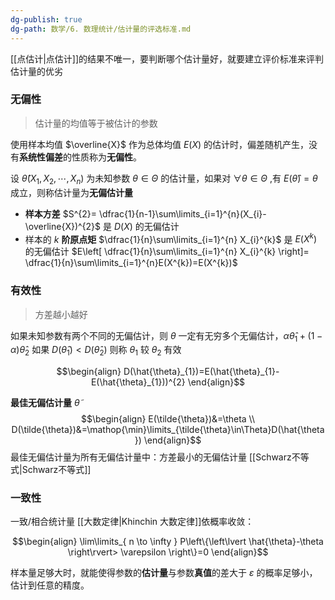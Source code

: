 ```yaml
---
dg-publish: true
dg-path: 数学/6. 数理统计/估计量的评选标准.md
---
```


[[点估计\|点估计]]的结果不唯一，要判断哪个估计量好，就要建立评价标准来评判估计量的优劣
### 无偏性
>估计量的均值等于被估计的参数

使用样本均值 $\overline{X}$ 作为总体均值 $E(X)$ 的估计时，偏差随机产生，没有**系统性偏差**的性质称为**无偏性**。

设 $\hat{\theta}(X_{1},X_{2},\cdots,X_{n})$ 为未知参数 $\theta \in\Theta$ 的估计量，如果对 $\forall\theta \in\Theta$ ,有 $E(\hat{\theta})=\theta$ 成立，则称估计量为**无偏估计量**


- **样本方差** $S^{2}= \dfrac{1}{n-1}\sum\limits_{i=1}^{n}(X_{i}-\overline{X})^{2}$ 是 $D(X)$ 的无偏估计
- 样本的 $k$ **阶原点矩** $\dfrac{1}{n}\sum\limits_{i=1}^{n} X_{i}^{k}$ 是 $E(X^{k})$ 的无偏估计
	$E\left[ \dfrac{1}{n}\sum\limits_{i=1}^{n} X_{i}^{k} \right]= \dfrac{1}{n}\sum\limits_{i=1}^{n}E(X^{k})=E(X^{k})$ 

### 有效性
>方差越小越好

如果未知参数有两个不同的无偏估计，则 $\theta$ 一定有无穷多个无偏估计，$\alpha  \hat{\theta}_{1}+(1-\alpha)\hat{\theta}_{2}$
如果 $D(\hat{\theta}_{1})<D(\hat{\theta}_{2})$   则称 $\theta_{1}$ 较 $\theta_{2}$ 有效


$$\begin{align}
D(\hat{\theta}_{1})=E(\hat{\theta}_{1}-E(\hat{\theta}_{1}))^{2}
\end{align}$$


**最佳无偏估计量** $\tilde{\theta}$
$$\begin{align}
E(\tilde{\theta})&=\theta \\
D(\tilde{\theta})&=\mathop{\min}\limits_{\tilde{\theta}\in\Theta}D(\hat{\theta}) 
\end{align}$$
最佳无偏估计量为所有无偏估计量中：方差最小的无偏估计量
[[Schwarz不等式\|Schwarz不等式]]

### 一致性
一致/相合统计量
[[大数定律\|Khinchin 大数定律]]依概率收敛：

$$\begin{align}
\lim\limits_{ n \to \infty } P\left\{\left\lvert  \hat{\theta}-\theta \right\rvert> \varepsilon \right\}=0
\end{align}$$

样本量足够大时，就能使得参数的**估计量**与参数**真值**的差大于 $\varepsilon$ 的概率足够小，估计到任意的精度。





